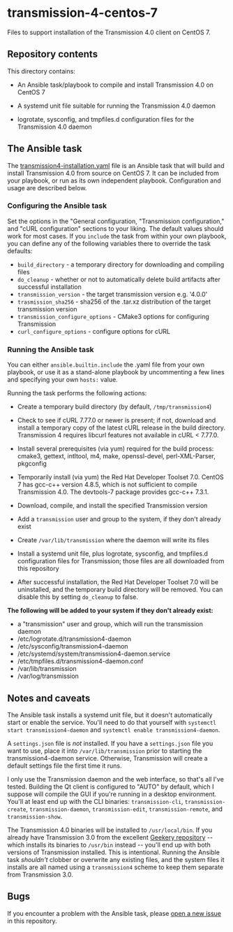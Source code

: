 # transmission-4-centos-7

Files to support installation of the Transmission 4.0 client on CentOS 7.

## Repository contents

This directory contains:

- An Ansible task/playbook to compile and install Transmission 4.0 on CentOS 7

- A systemd unit file suitable for running the Transmission 4.0 daemon

- logrotate, sysconfig, and tmpfiles.d configuration files for the Transmission 4.0 daemon

## The Ansible task

The [transmission4-installation.yaml](transmission4-installation.yaml) 
file is an Ansible task that will build and install Transmission 4.0 from source on CentOS 7. It can be included
from your playbook, or run as its own independent playbook. Configuration and usage are described below.

### Configuring the Ansible task

Set the options in the "General configuration, "Transmission configuration," and "cURL configuration" sections to your
liking. The default values should work for most cases. If you `include` the task from within your own playbook, you can
define any of the following variables there to override the task defaults:

- `build_directory` - a temporary directory for downloading and compiling files
- `do_cleanup` - whether or not to automatically delete build artifacts after successful installation
- `transmission_version` - the target transmission version e.g. '4.0.0'
- `trasmission_sha256` - sha256 of the .tar.xz distribution of the target transmission version
- `transmission_configure_options` - CMake3 options for configuring Transmission
- `curl_configure_options` - configure options for cURL

### Running the Ansible task

You can either `ansible.builtin.include` the .yaml file from your own playbook, or use it as a stand-alone 
playbook by uncommenting a few lines and specifying your own `hosts:` value.

Running the task performs the following actions:

- Create a temporary build directory (by default, `/tmp/transmission4`)

- Check to see if cURL 7.77.0 or newer is present; if not, download and install a temporary copy of the latest cURL
release in the build directory. Transmission 4 requires libcurl features not available in cURL < 7.77.0.

- Install several prerequisites (via yum) required for the build process: cmake3, gettext, intltool, m4, make, 
openssl-devel, perl-XML-Parser, pkgconfig

- Temporarily install (via yum) the Red Hat Developer Toolset 7.0. CentOS 7 has gcc-c++ version 4.8.5, which is not 
sufficient to compile Transmission 4.0. The devtools-7 package provides gcc-c++ 7.3.1.

- Download, compile, and install the specified Transmission version

- Add a `transmission` user and group to the system, if they don't already exist

- Create `/var/lib/transmission` where the daemon will write its files

- Install a systemd unit file, plus logrotate, sysconfig, and tmpfiles.d configuration files for Transmission; those
files are all downloaded from this repository

- After successful installation, the Red Hat Developer Toolset 7.0 will be uninstalled, and the temporary build
directory will be removed. You can disable this by setting `do_cleanup` to false.

**The following will be added to your system if they don't already exist:**

- a "transmission" user and group, which will run the transmission daemon
- /etc/logrotate.d/transmission4-daemon
- /etc/sysconfig/transmission4-daemon
- /etc/systemd/system/transmission4-daemon.service
- /etc/tmpfiles.d/transmission4-daemon.conf
- /var/lib/transmission
- /var/log/transmission

## Notes and caveats

The Ansible task installs a systemd unit file, but it doesn't automatically start or enable the service. You'll need
to do that yourself with `systemctl start transmission4-daemon` and `systemctl enable transmission4-daemon`.

A `settings.json` file is *not* installed. If you have a `settings.json` file you want to use, place it into 
`/var/lib/transmission` prior to starting the transmission4-daemon service. Otherwise, Transmission will create a default
settings file the first time it runs.

I only use the Transmission daemon and the web interface, so that's all I've tested. Building the Qt client is
configured to "AUTO" by default, which I suppose will compile the GUI if you're running in a desktop environment. You'll
at least end up with the CLI binaries: `transmission-cli`, `transmission-create`, `transmission-daemon`, `transmission-edit`,
`transmission-remote`, and `transmission-show`.

The Transmission 4.0 binaries will be installed to `/usr/local/bin`. If you already have Transmission 3.0 from
the excellent [Geekery repository](http://geekery.altervista.org/dokuwiki/doku.php) -- which installs its binaries to
`/usr/bin` instead -- you'll end up with both versions of Transmission installed. This is intentional. Running the
Ansible task *shouldn't* clobber or overwrite any existing files, and the system files it installs are all named
using a `transmission4` scheme to keep them separate from Transmission 3.0.

## Bugs

If you encounter a problem with the Ansible task, please [open a new issue](https://github.com/parseword/transmission-4-centos-7/issues/new) in this repository.
